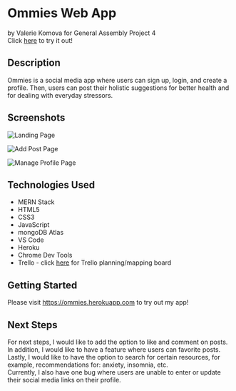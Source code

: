 # Ommies Web App
by Valerie Komova for General Assembly Project 4  
Click [here](https://ommies.herokuapp.com/) to try it out!




## Description
Ommies is a social media app where users can sign up, login, and create a profile. Then, users can post their holistic suggestions for better health and for dealing with everyday stressors.


## Screenshots
![Landing Page](https://i.imgur.com/1I3iKZ0.png)  

![Add Post Page](https://i.imgur.com/Zo3Dmbx.png)  

![Manage Profile Page](https://i.imgur.com/zAl7LPG.png)


## Technologies Used
* MERN Stack
* HTML5
* CSS3
* JavaScript
* mongoDB Atlas
* VS Code
* Heroku
* Chrome Dev Tools
* Trello - click [here](https://trello.com/b/gaFTKZ68/project-4-ommies-%E0%A5%90) for Trello planning/mapping board


## Getting Started
Please visit https://ommies.herokuapp.com to try out my app!  


## Next Steps
For next steps, I would like to add the option to like and comment on posts. In addition, I would like to have a feature where users can favorite posts. Lastly, I would like to have the option to search for certain resources, for example, recommendations for: anxiety, insomnia, etc.  
Currently, I also have one bug where users are unable to enter or update their social media links on their profile.
